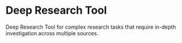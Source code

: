 # Deep Research Tool

Deep Research Tool for complex research tasks that require in-depth investigation across multiple sources.